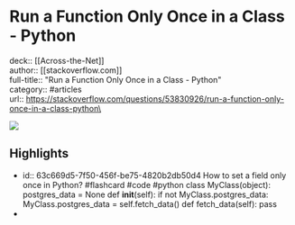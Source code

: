 # Run a Function Only Once in a Class - Python

deck:: [[Across-the-Net]]\
author:: [[stackoverflow.com]]\
full-title:: "Run a Function Only Once in a Class - Python"\
category:: #articles\
url:: https://stackoverflow.com/questions/53830926/run-a-function-only-once-in-a-class-python\

![](https://readwise-assets.s3.amazonaws.com/static/images/article2.74d541386bbf.png)
## Highlights
- id:: 63c669d5-7f50-456f-be75-4820b2db50d4
   How to set a field only once in Python? #flashcard  #code #python 
    class MyClass(object):
     postgres_data = None
     def __init__(self):
     if not MyClass.postgres_data:
     MyClass.postgres_data = self.fetch_data()
     def fetch_data(self):
     pass
-